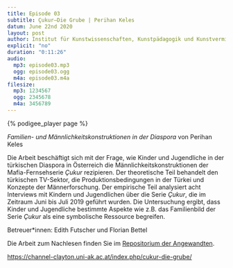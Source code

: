 ```yaml
---
title: Episode 03
subtitle: Çukur—Die Grube | Perihan Keles
datum: June 22nd 2020
layout: post
author: Institut für Kunstwissenschaften, Kunstpädagogik und Kunstvermittlung
explicit: "no"
duration: "0:11:26"
audio:
  mp3: episode03.mp3
  ogg: episode03.ogg
  m4a: episode03.m4a
filesize:
  mp3: 1234567
  ogg: 2345678
  m4a: 3456789
---
```


{% podigee_player page %}

_Familien- und Männlichkeitskonstruktionen in der Diaspora_ von Perihan Keles

Die Arbeit beschäftigt sich mit der Frage, wie Kinder und Jugendliche in der türkischen Diaspora in Österreich die Männlichkeitskonstruktionen der Mafia-Fernsehserie _Çukur_ rezipieren. Der theoretische Teil behandelt den türkischen TV-Sektor, die Produktionsbedingungen in der Türkei und Konzepte der Männerforschung. Der empirische Teil analysiert acht Interviews mit Kindern und Jugendlichen über die Serie _Çukur_, die im Zeitraum Juni bis Juli 2019 geführt wurden. Die Untersuchung ergibt, dass Kinder und Jugendliche bestimmte Aspekte wie z.B. das Familienbild der Serie _Çukur_ als eine symbolische Ressource begreifen.

Betreuer\*innen: Edith Futscher und Florian Bettel

Die Arbeit zum Nachlesen finden Sie im [Repositorium der Angewandten](http://phaidra.bibliothek.uni-ak.ac.at/o:35303).

https://channel-clayton.uni-ak.ac.at/index.php/cukur-die-grube/
